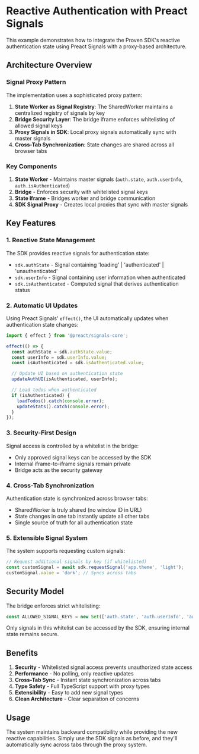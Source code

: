 # Reactive Authentication with Preact Signals

This example demonstrates how to integrate the Proven SDK's reactive authentication state using Preact Signals with a proxy-based architecture.

## Architecture Overview

### Signal Proxy Pattern

The implementation uses a sophisticated proxy pattern:

1. **State Worker as Signal Registry**: The SharedWorker maintains a centralized registry of signals by key
2. **Bridge Security Layer**: The bridge iframe enforces whitelisting of allowed signal keys
3. **Proxy Signals in SDK**: Local proxy signals automatically sync with master signals
4. **Cross-Tab Synchronization**: State changes are shared across all browser tabs

### Key Components

1. **State Worker** - Maintains master signals (`auth.state`, `auth.userInfo`, `auth.isAuthenticated`)
2. **Bridge** - Enforces security with whitelisted signal keys
3. **State Iframe** - Bridges worker and bridge communication
4. **SDK Signal Proxy** - Creates local proxies that sync with master signals

## Key Features

### 1. Reactive State Management

The SDK provides reactive signals for authentication state:

- `sdk.authState` - Signal containing 'loading' | 'authenticated' | 'unauthenticated'
- `sdk.userInfo` - Signal containing user information when authenticated
- `sdk.isAuthenticated` - Computed signal that derives authentication status

### 2. Automatic UI Updates

Using Preact Signals' `effect()`, the UI automatically updates when authentication state changes:

```typescript
import { effect } from '@preact/signals-core';

effect(() => {
  const authState = sdk.authState.value;
  const userInfo = sdk.userInfo.value;
  const isAuthenticated = sdk.isAuthenticated.value;

  // Update UI based on authentication state
  updateAuthUI(isAuthenticated, userInfo);

  // Load todos when authenticated
  if (isAuthenticated) {
    loadTodos().catch(console.error);
    updateStats().catch(console.error);
  }
});
```

### 3. Security-First Design

Signal access is controlled by a whitelist in the bridge:

- Only approved signal keys can be accessed by the SDK
- Internal iframe-to-iframe signals remain private
- Bridge acts as the security gateway

### 4. Cross-Tab Synchronization

Authentication state is synchronized across browser tabs:

- SharedWorker is truly shared (no window ID in URL)
- State changes in one tab instantly update all other tabs
- Single source of truth for all authentication state

### 5. Extensible Signal System

The system supports requesting custom signals:

```typescript
// Request additional signals by key (if whitelisted)
const customSignal = await sdk.requestSignal('app.theme', 'light');
customSignal.value = 'dark'; // Syncs across tabs
```

## Security Model

The bridge enforces strict whitelisting:

```typescript
const ALLOWED_SIGNAL_KEYS = new Set(['auth.state', 'auth.userInfo', 'auth.isAuthenticated']);
```

Only signals in this whitelist can be accessed by the SDK, ensuring internal state remains secure.

## Benefits

1. **Security** - Whitelisted signal access prevents unauthorized state access
2. **Performance** - No polling, only reactive updates
3. **Cross-Tab Sync** - Instant state synchronization across tabs
4. **Type Safety** - Full TypeScript support with proxy types
5. **Extensibility** - Easy to add new signal types
6. **Clean Architecture** - Clear separation of concerns

## Usage

The system maintains backward compatibility while providing the new reactive capabilities. Simply use the SDK signals as before, and they'll automatically sync across tabs through the proxy system.
